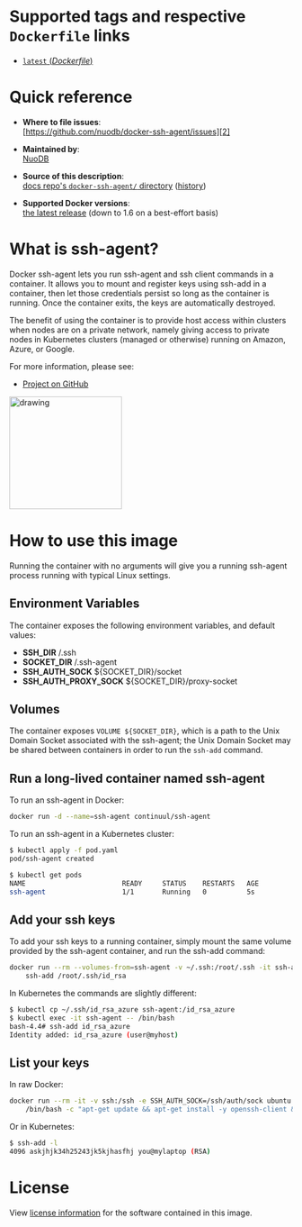 # Supported tags and respective `Dockerfile` links

- [`latest` (*Dockerfile*)][5]

# Quick reference

- **Where to file issues**:   
    [https://github.com/nuodb/docker-ssh-agent/issues][2]

- **Maintained by**:   
    [NuoDB][0]

- **Source of this description**:  
    [docs repo's `docker-ssh-agent/` directory][3] ([history][4])

- **Supported Docker versions**:   
    [the latest release](https://github.com/docker/docker-ce/releases/latest) (down to 1.6 on a best-effort basis)

# What is ssh-agent?

Docker ssh-agent lets you run ssh-agent and ssh client commands in a container. It allows you to mount and register keys using ssh-add in a container, then let those credentials persist so long as the container is running. Once the container exits, the keys are automatically destroyed.

The benefit of using the container is to provide host access within clusters when nodes are on a private network, namely giving access to private nodes in Kubernetes clusters (managed or otherwise) running on Amazon, Azure, or Google.

For more information, please see:

- [Project on GitHub][1]

<img src="https://www.nuodb.com/sites/all/themes/nuodb/logo.svg" alt="drawing" width="200px"/>

# How to use this image

Running the container with no arguments will give you a running ssh-agent process running with typical Linux settings.

## Environment Variables

The container exposes the following environment variables, and default values:

- **SSH_DIR** /.ssh
- **SOCKET_DIR** /.ssh-agent
- **SSH_AUTH_SOCK** ${SOCKET_DIR}/socket
- **SSH_AUTH_PROXY_SOCK** ${SOCKET_DIR}/proxy-socket

## Volumes

The container exposes `VOLUME ${SOCKET_DIR}`, which is a path to the Unix Domain Socket associated with the ssh-agent; the Unix Domain Socket may be shared between containers in order to run the `ssh-add` command.

## Run a long-lived container named ssh-agent

To run an ssh-agent in Docker:

```bash
docker run -d --name=ssh-agent continuul/ssh-agent
```

To run an ssh-agent in a Kubernetes cluster:

```bash
$ kubectl apply -f pod.yaml
pod/ssh-agent created

$ kubectl get pods
NAME                        READY     STATUS    RESTARTS   AGE
ssh-agent                   1/1       Running   0          5s
```

## Add your ssh keys

To add your ssh keys to a running container, simply mount the same volume provided by the ssh-agent container, and run the ssh-add command:

```bash
docker run --rm --volumes-from=ssh-agent -v ~/.ssh:/root/.ssh -it ssh-agent \
    ssh-add /root/.ssh/id_rsa
```

In Kubernetes the commands are slightly different:

```bash
$ kubectl cp ~/.ssh/id_rsa_azure ssh-agent:/id_rsa_azure
$ kubectl exec -it ssh-agent -- /bin/bash
bash-4.4# ssh-add id_rsa_azure 
Identity added: id_rsa_azure (user@myhost)
```

## List your keys

In raw Docker:

```bash
docker run --rm -it -v ssh:/ssh -e SSH_AUTH_SOCK=/ssh/auth/sock ubuntu \
    /bin/bash -c "apt-get update && apt-get install -y openssh-client && ssh-add -l"
```

Or in Kubernetes:

```bash
$ ssh-add -l
4096 askjhjk34h25243jk5kjhasfhj you@mylaptop (RSA)

```

# License

View [license information][6] for the software contained in this image.

[0]: https://www.nuodb.com/
[1]: https://github.com/nuodb/docker-ssh-agent
[2]: https://github.com/nuodb/docker-ssh-agent/issues
[3]: https://github.com/nuodb/docker-ssh-agent/blob/master/README.md
[4]: https://github.com/nuodb/docker-ssh-agent/commits/master/
[5]: https://github.com/nuodb/docker-ssh-agent/blob/master/Dockerfile
[6]: https://github.com/nuodb/docker-ssh-agent/blob/master/LICENSE